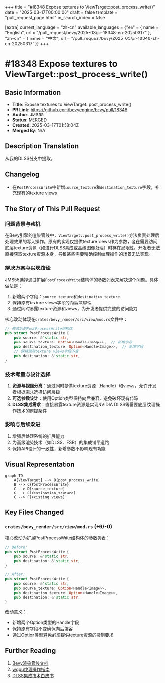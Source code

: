 +++
title = "#18348 Expose textures to ViewTarget::post_process_write()"
date = "2025-03-17T00:00:00"
draft = false
template = "pull_request_page.html"
in_search_index = false

[extra]
current_language = "zh-cn"
available_languages = {"en" = { name = "English", url = "/pull_request/bevy/2025-03/pr-18348-en-20250317" }, "zh-cn" = { name = "中文", url = "/pull_request/bevy/2025-03/pr-18348-zh-cn-20250317" }}
+++

# #18348 Expose textures to ViewTarget::post_process_write()

## Basic Information
- **Title**: Expose textures to ViewTarget::post_process_write()
- **PR Link**: https://github.com/bevyengine/bevy/pull/18348
- **Author**: JMS55
- **Status**: MERGED
- **Created**: 2025-03-17T01:58:04Z
- **Merged By**: N/A

## Description Translation
从我的DLSS分支中提取。

## Changelog
* 在`PostProcessWrite`中新增`source_texture`和`destination_texture`字段，补充现有的texture views

## The Story of This Pull Request

### 问题背景与动机
在Bevy引擎的渲染管线中，`ViewTarget::post_process_write()`方法负责处理后处理效果的写入操作。原有的实现仅提供texture views作为参数，这在需要访问底层texture资源（如进行DLSS集成或高级图像处理）时存在局限性。开发者无法直接获取texture资源本身，导致某些需要精确控制纹理操作的场景无法实现。

### 解决方案与实现路径
JMS55选择通过扩展`PostProcessWrite`结构体的参数列表来解决这个问题。具体做法是：
1. 新增两个字段：`source_texture`和`destination_texture`
2. 保持原有texture views字段的向后兼容性
3. 通过同时暴露texture资源和views，为开发者提供完整的访问能力

核心改动体现在`crates/bevy_render/src/view/mod.rs`文件中：

```rust
// 修改后的PostProcessWrite结构体
pub struct PostProcessWrite {
    pub source: &'static str,
    pub source_texture: Option<Handle<Image>>,  // 新增字段
    pub destination_texture: Option<Handle<Image>>,  // 新增字段
    // 保持原有texture views字段不变
    pub destination: &'static str,
}
```

### 技术考量与设计选择
1. **资源与视图分离**：通过同时提供texture资源（Handle<Image>）和views，允许开发者根据需求选择访问层级
2. **可选参数设计**：使用Option类型保持向后兼容，避免破坏现有代码
3. **DLSS集成需求**：直接暴露texture资源是实现NVIDIA DLSS等需要底层纹理操作技术的前提条件

### 影响与后续改进
1. 增强后处理系统的扩展能力
2. 为高级渲染技术（如DLSS、FSR）的集成铺平道路
3. 保持API设计的一致性，新增参数不影响现有功能

## Visual Representation

```mermaid
graph TD
    A[ViewTarget] --> B[post_process_write]
    B --> C{PostProcessWrite}
    C --> D[source_texture]
    C --> E[destination_texture]
    C --> F[existing views]
```

## Key Files Changed

### `crates/bevy_render/src/view/mod.rs` (+6/-0)
核心改动为扩展PostProcessWrite结构体的参数列表：

```rust
// Before:
pub struct PostProcessWrite {
    pub source: &'static str,
    pub destination: &'static str,
}

// After:
pub struct PostProcessWrite {
    pub source: &'static str,
    pub source_texture: Option<Handle<Image>>,
    pub destination_texture: Option<Handle<Image>>,
    pub destination: &'static str,
}
```

改动意义：
- 新增两个Option类型的Handle<Image>字段
- 保持原有字段不变确保向后兼容
- 通过Option类型避免必须提供texture资源的强制要求

## Further Reading
1. [Bevy渲染管线文档](https://bevyengine.org/learn/book/rendering/pipeline)
2. [wgpu纹理操作指南](https://wgpu.rs/guide/textures)
3. [DLSS集成技术白皮书](https://developer.nvidia.com/dlss)